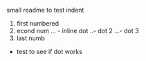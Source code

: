 small readme to test indent
1. first numbered
2. econd num
... - inline dot
..- dot 2
...- dot 3
3. last numb

- test to see if dot works
